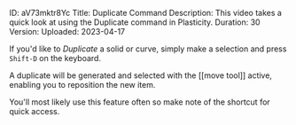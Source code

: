 ID: aV73mktr8Yc
Title: Duplicate Command
Description: This video takes a quick look at using the Duplicate command in Plasticity.
Duration: 30
Version: 
Uploaded: 2023-04-17

If you'd like to *Duplicate* a solid or curve, simply make a selection and press `Shift-D` on the keyboard.

A duplicate will be generated and selected with the [[move tool]] active, enabling you to reposition the new item.

You'll most likely use this feature often so make note of the shortcut for quick access.
